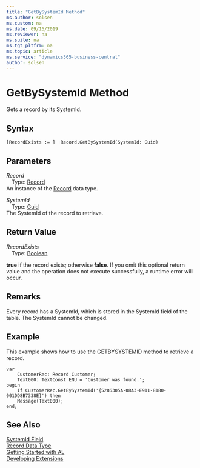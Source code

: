 ```yaml
---
title: "GetBySystemId Method"
ms.author: solsen
ms.custom: na
ms.date: 09/16/2019
ms.reviewer: na
ms.suite: na
ms.tgt_pltfrm: na
ms.topic: article
ms.service: "dynamics365-business-central"
author: solsen
---
```

[//]: # (START>DO_NOT_EDIT)
[//]: # (IMPORTANT:Do not edit any of the content between here and the END>DO_NOT_EDIT.)
[//]: # (Any modifications should be made in the .xml files in the ModernDev repo.)
# GetBySystemId Method
Gets a record by its SystemId.


## Syntax
```
[RecordExists := ]  Record.GetBySystemId(SystemId: Guid)
```
## Parameters
*Record*  
&emsp;Type: [Record](record-data-type.md)  
An instance of the [Record](record-data-type.md) data type.  

*SystemId*  
&emsp;Type: [Guid](../guid/guid-data-type.md)  
The SystemId of the record to retrieve.  


## Return Value
*RecordExists*  
&emsp;Type: [Boolean](../boolean/boolean-data-type.md)  

**true** if the record exists; otherwise **false**. If you omit this optional return value and the operation does not execute successfully, a runtime error will occur.    


[//]: # (IMPORTANT: END>DO_NOT_EDIT)
## Remarks

Every record has a SystemId, which is stored in the SystemId field of the table. The SystemId cannot be changed.

## Example
  
This example shows how to use the GETBYSYSTEMID method to retrieve a record.

```
var
    CustomerRec: Record Customer;
    Text000: TextConst ENU = 'Customer was found.';
begin
    If CustomerRec.GetBySystemId('{5286305A-08A3-E911-8180-001DD8B7338E}') then
    Message(Text000);
end;
```
## See Also

[SystemId Field](../../devenv-table-object.md#systemid)  
[Record Data Type](record-data-type.md)  
[Getting Started with AL](../../devenv-get-started.md)  
[Developing Extensions](../../devenv-dev-overview.md)  